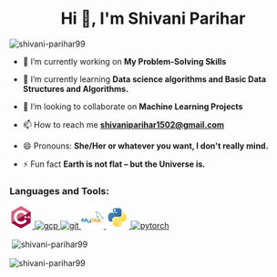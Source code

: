 
<h1 align="center">Hi 👋, I'm Shivani Parihar</h1>
<p align="left"> <img src="https://komarev.com/ghpvc/?username=shivani-parihar99&label=Profile%20views&color=0e75b6&style=flat" alt="shivani-parihar99" /> </p>

- 🔭 I’m currently working on **My Problem-Solving Skills**

- 🌱 I’m currently learning **Data science algorithms and Basic Data Structures and Algorithms.**

- 👯 I’m looking to collaborate on **Machine Learning Projects**

- 📫 How to reach me **shivaniparihar1502@gmail.com**

- 😄 Pronouns: **She/Her or whatever you want, I don't really mind.**

- ⚡ Fun fact **Earth is not flat – but the Universe is.**


<h3 align="left">Languages and Tools:</h3>
<p align="left"> <a href="https://www.w3schools.com/cpp/" target="_blank"> <img src="https://raw.githubusercontent.com/devicons/devicon/master/icons/cplusplus/cplusplus-original.svg" alt="cplusplus" width="40" height="40"/> </a> <a href="https://cloud.google.com" target="_blank"> <img src="https://www.vectorlogo.zone/logos/google_cloud/google_cloud-icon.svg" alt="gcp" width="40" height="40"/> </a> <a href="https://git-scm.com/" target="_blank"> <img src="https://www.vectorlogo.zone/logos/git-scm/git-scm-icon.svg" alt="git" width="40" height="40"/> </a> <a href="https://www.mysql.com/" target="_blank"> <img src="https://raw.githubusercontent.com/devicons/devicon/master/icons/mysql/mysql-original-wordmark.svg" alt="mysql" width="40" height="40"/> </a> <a href="https://www.python.org" target="_blank"> <img src="https://raw.githubusercontent.com/devicons/devicon/master/icons/python/python-original.svg" alt="python" width="40" height="40"/> </a> <a href="https://pytorch.org/" target="_blank"> <img src="https://www.vectorlogo.zone/logos/pytorch/pytorch-icon.svg" alt="pytorch" width="40" height="40"/> </a> </p>

<p>&nbsp;<img align="center" src="https://github-readme-stats.vercel.app/api?username=shivani-parihar99&show_icons=true&locale=en" alt="shivani-parihar99" /></p>

<p><img align="center" src="https://github-readme-streak-stats.herokuapp.com/?user=shivani-parihar99&" alt="shivani-parihar99" /></p>

